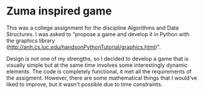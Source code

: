 # Zuma inspired game 

This was a college assignment for the discipline Algorithms and Data Structures. I was asked to "propose a game and develop it in Python with the graphics library (http://anh.cs.luc.edu/handsonPythonTutorial/graphics.html)".

Design is not one of my strengths, so I decided to develop a game that is visually simple but at the same time involves some interestingly dynamic elements. The code is completely functional, it met all the requirements of the assigment. However, there are some mathematical things that I would've liked to improve, but it wasn't possible due to time constraints.
